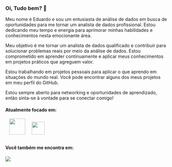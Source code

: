### Oi, Tudo bem? 👋
 Meu nome é Eduardo e sou um entusiasta de análise de dados em busca de oportunidades para me tornar um analista de dados profissional. Estou dedicando meu tempo e energia para aprimorar minhas habilidades e conhecimentos nesta emocionante área. 

Meu objetivo é me tornar um analista de dados qualificado e contribuir para solucionar problemas reais por meio da análise de dados. Estou comprometido em aprender continuamente e aplicar meus conhecimentos em projetos práticos que agreguem valor.

Estou trabalhando em projetos pessoais para aplicar o que aprendo em situações do mundo real. Você pode encontrar alguns dos meus projetos em meu perfil do GitHub.

Estou sempre aberto para networking e oportunidades de aprendizado, então sinta-se à vontade para se conectar comigo!

#### Atualmente focado em:

<div>
   &nbsp;&nbsp; <img width='50' height = '50' src="https://cdn.jsdelivr.net/gh/devicons/devicon@latest/icons/microsoftsqlserver/microsoftsqlserver-original-wordmark.svg" />&nbsp;&nbsp;
   &nbsp;&nbsp;<img width='40' height = '40' src="https://github.com/DuduTrindade/DuduTrindade/assets/76738512/e0c36009-0859-47ea-85ec-5f6ecd10c14a" />&nbsp;&nbsp;
</div>   

##
#### Você também me encontra em:
<a href="https://www.linkedin.com/in/eduardo-trindade-5506921b4/">
<img src= "https://img.shields.io/badge/linkedin-%230077B5.svg?style=for-the-badge&logo=linkedin&logoColor=white"/>           
</a>                
          
